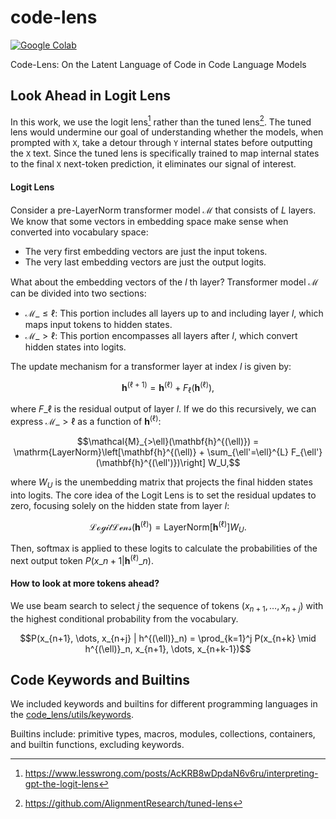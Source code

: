 # code-lens 
[![Google Colab](https://colab.research.google.com/assets/colab-badge.svg)](https://colab.research.google.com/github/cisnlp/code-lens/blob/main/interactive.ipynb)

Code-Lens: On the Latent Language of Code in Code Language Models

## Look Ahead in Logit Lens

In this work, we use the logit lens[^1] rather than the tuned lens[^2]. The tuned lens would undermine our goal of understanding whether the models, when prompted with `X`, take a detour through `Y` internal states before outputting the `X` text. Since the tuned lens is specifically trained to map internal states to the final `X` next-token prediction, it eliminates our signal of interest.

#### Logit Lens

Consider a pre-LayerNorm transformer model $\mathcal{M}$ that consists of $L$ layers. We know that some vectors in embedding space make sense when converted into vocabulary space:

- The very first embedding vectors are just the input tokens.
- The very last embedding vectors are just the output logits.

What about the embedding vectors of the $l$ th layer? Transformer model $\mathcal{M}$ can be divided into two sections:
- $\mathcal{M}\_{\leq \ell}$: This portion includes all layers up to and including layer $l$, which maps input tokens to hidden states.
- $\mathcal{M}\_{>\ell}$: This portion encompasses all layers after $l$, which convert hidden states into logits.

The update mechanism for a transformer layer at index $l$ is given by:


```math
\mathbf{h}^{(\ell+1)} = \mathbf{h}^{(\ell)} + F_{\ell}(\mathbf{h}^{(\ell)}),
```

where $F\_{\ell}$ is the residual output of layer $l$. 
If we do this recursively, we can express $\mathcal{M}\_{>\ell}$ as a function of $\mathbf{h}^{(\ell)}$:


```math
\mathcal{M}_{>\ell}(\mathbf{h}^{(\ell)}) = \mathrm{LayerNorm}\left[\mathbf{h}^{(\ell)} + \sum_{\ell'=\ell}^{L} F_{\ell'}(\mathbf{h}^{(\ell')})\right] W_U,
```

where $W_U$ is the unembedding matrix that projects the final hidden states into logits.
The core idea of the Logit Lens is to set the residual updates to zero, focusing solely on the hidden state from layer $l$:

```math
\mathcal{LogitLens}(\mathbf{h}^{(\ell)}) = \mathrm{LayerNorm}[\mathbf{h}^{(\ell)}] W_U.
```

Then, softmax is applied to these logits to calculate the probabilities of the next output token $P(x\_{n+1} | \mathbf{h}^{(\ell)}\_n)$.



#### How to look at more tokens ahead?

We use beam search to select $j$ the sequence of tokens $(x_{n+1}, \dots, x_{n+j})$ with the highest conditional probability from the vocabulary.

```math
P(x_{n+1}, \dots, x_{n+j} | h^{(\ell)}_n) = \prod_{k=1}^j P(x_{n+k} \mid h^{(\ell)}_n, x_{n+1}, \dots, x_{n+k-1})
```




[^1]: https://www.lesswrong.com/posts/AcKRB8wDpdaN6v6ru/interpreting-gpt-the-logit-lens  
[^2]: https://github.com/AlignmentResearch/tuned-lens


## Code Keywords and Builtins

We included keywords and builtins for different programming languages in the [code_lens/utils/keywords](code_lens/utils/keywords).

Builtins include: primitive types, macros, modules, collections, containers, and builtin functions, excluding keywords.



